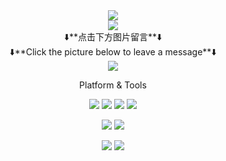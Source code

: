 <div align="center"><img src="https://count.getloli.com/get/@mengshouer?theme=rule34" align="center" /></div>
<!--
<div align="center"><img src="https://komarev.com/ghpvc/?username=mengshouer&style=flat-square" align="center" /></div>
-->

<div align="center"><img src="https://github-readme-stats.vercel.app/api?username=mengshouer&count_private=true&show_icons=true&theme=tokyonight" align="center" /></div>

<div align="center">⬇️**点击下方图片留言**⬇️</div> 

<div align="center">⬇️**Click the picture below to leave a message**⬇️</div> 

<div align="center">
<a href="https://chat.getloli.com/room/@mengshouer.github?title=mengshouer的留言板" target="_blank">
<img src=https://chat.getloli.com/room/@mengshouer.github/svg?width=600&height=100&limit=20&theme=light&title=mengshouer@github:%20~&fontSize=13 />
</a>
</div>

<div align="center">

Platform & Tools

[![](https://img.shields.io/badge/MySQL(Dev)-4479A1?style=flat-square&logo=mysql&logoColor=white)](https://dev.mysql.com/downloads/)
[![](https://img.shields.io/badge/MarkdownEditor01-000000?style=flat-square&logo=markdown)](https://mengshouer.gitee.io/markdown-editor/)
[![](https://img.shields.io/badge/MarkdownEditor02-000000?style=flat-square&logo=markdown)](https://mengshouer.github.io/markdown-editor/)
[![](https://img.shields.io/badge/OpenJDK-orange?style=flat&logo=java)](https://adoptopenjdk.net/releases.html)

[![](https://img.shields.io/badge/IDE-Visual%20Studio%20Code-blue?style=flat-square&logo=visual-studio-code)](https://code.visualstudio.com/)
[![](https://img.shields.io/badge/BuildTools-C++-00599C?style=flat-square&logo=C%2B%2B)](https://visualstudio.microsoft.com/visual-cpp-build-tools/)

[![](https://img.shields.io/badge/OS-Ubuntu-E95420?style=flat-square&logo=Ubuntu)](https://ubuntu.com/)
[![](https://img.shields.io/badge/Windows-10-blue?style=flat-square&logo=windows)](https://www.microsoft.com/en-us/software-download/windows10)

</div>


<!--
**mengshouer/mengshouer** is a ✨ _special_ ✨ repository because its `README.md` (this file) appears on your GitHub profile.
<div align="center"><img src="https://komarev.com/ghpvc/?username=mengshouer&style=flat-square" align="center" /></div>

Here are some ideas to get you started:

- 🔭 I’m currently working on ...
- 🌱 I’m currently learning ...
- 👯 I’m looking to collaborate on ...
- 🤔 I’m looking for help with ...
- 💬 Ask me about ...
- 📫 How to reach me: ...
- 😄 Pronouns: ...
- ⚡ Fun fact: ...
-->
